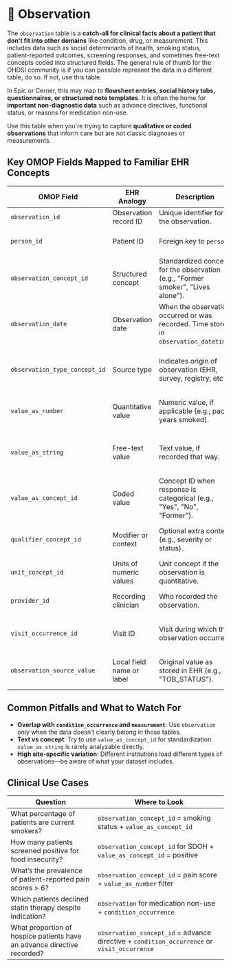 # 🚬 Observation

The `observation` table is a **catch-all for clinical facts about a patient that don’t fit into other domains** like condition, drug, or measurement. This includes data such as social determinants of health, smoking status, patient-reported outcomes, screening responses, and sometimes free-text concepts coded into structured fields. The general rule of thumb for the OHDSI community is if you can possible represent the data in a different table, do so. If not, use this table.

In Epic or Cerner, this may map to **flowsheet entries, social history tabs, questionnaires, or structured note templates**. It is often the home for **important non-diagnostic data** such as advance directives, functional status, or reasons for medication non-use.

Use this table when you're trying to capture **qualitative or coded observations** that inform care but are not classic diagnoses or measurements.

## Key OMOP Fields Mapped to Familiar EHR Concepts

| OMOP Field | EHR Analogy | Description | Clinical Relevance |
|------------|-------------|-------------|---------------------|
| `observation_id` | Observation record ID | Unique identifier for the observation. | Used internally for joins. |
| `person_id` | Patient ID | Foreign key to `person`. | Ties the observation to the patient. |
| `observation_concept_id` | Structured concept | Standardized concept for the observation (e.g., "Former smoker", "Lives alone"). | Use this for cohort logic or population segmentation. |
| `observation_date` | Observation date | When the observation occurred or was recorded. Time stored in `observation_datetime`. | Important for anchoring to clinical timeline. |
| `observation_type_concept_id` | Source type | Indicates origin of observation (EHR, survey, registry, etc.). | Useful in understanding reliability or mode of capture. |
| `value_as_number` | Quantitative value | Numeric value, if applicable (e.g., pack years smoked). | Used when the observation includes a scale or score. |
| `value_as_string` | Free-text value | Text value, if recorded that way. | Can be used for manual audits, not for standardized analytics. |
| `value_as_concept_id` | Coded value | Concept ID when response is categorical (e.g., "Yes", "No", "Former"). | Preferred for categorical analytics. |
| `qualifier_concept_id` | Modifier or context | Optional extra context (e.g., severity or status). | Occasionally populated for nuanced responses. |
| `unit_concept_id` | Units of numeric values | Unit concept if the observation is quantitative. | Important for interpreting `value_as_number`. |
| `provider_id` | Recording clinician | Who recorded the observation. | Useful for attribution or audit. |
| `visit_occurrence_id` | Visit ID | Visit during which the observation occurred. | Contextualizes the setting (e.g., inpatient vs outpatient). |
| `observation_source_value` | Local field name or label | Original value as stored in EHR (e.g., "TOB_STATUS"). | Useful for mapping validation or source tracing. |

## Common Pitfalls and What to Watch For

- **Overlap with `condition_occurrence` and `measurement`**: Use `observation` only when the data doesn’t clearly belong in those tables.
- **Text vs concept**: Try to use `value_as_concept_id` for standardization. `value_as_string` is rarely analyzable directly.
- **High site-specific variation**: Different institutions load different types of observations—be aware of what your dataset includes.

## Clinical Use Cases

| Question | Where to Look |
|----------|----------------|
| What percentage of patients are current smokers? | `observation_concept_id` = smoking status + `value_as_concept_id` |
| How many patients screened positive for food insecurity? | `observation_concept_id` for SDOH + `value_as_concept_id` = positive |
| What’s the prevalence of patient-reported pain scores > 6? | `observation_concept_id` = pain score + `value_as_number` filter |
| Which patients declined statin therapy despite indication? | `observation` for medication non-use + `condition_occurrence` |
| What proportion of hospice patients have an advance directive recorded? | `observation_concept_id` = advance directive + `condition_occurrence` or `visit_occurrence` |
